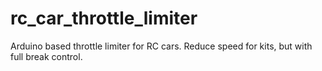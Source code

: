 # rc_car_throttle_limiter
Arduino based throttle limiter for RC cars. Reduce speed for kits, but with full break control.
